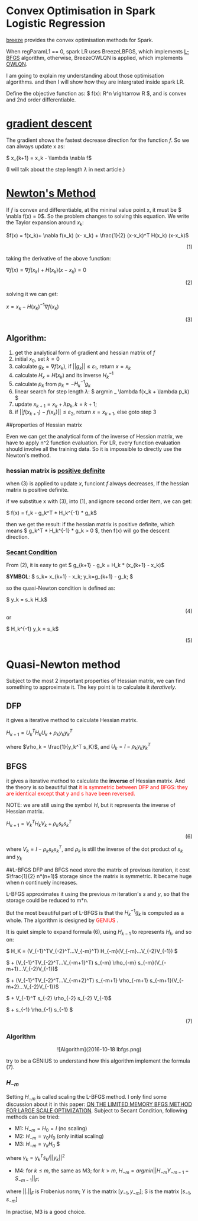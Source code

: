 # Convex Optimisation in Spark Logistic Regression

[breeze](https://github.com/scalanlp/breeze) provides the convex optimisation methods for Spark. 

When regParamL1 == 0, spark LR uses BreezeLBFGS, which implements [L-BFGS](https://en.wikipedia.org/wiki/Limited-memory_BFGS) algorithm, otherwise, BreezeOWLQN is applied, which implements [OWLQN](http://research.microsoft.com/en-us/um/people/jfgao/paper/icml07scalable.pdf).

I am going to explain my understanding about those optimisation algorithms. and then I will show how they are intergrated inside spark LR.  

Define the objective function as: $ f(x): R^n \rightarrow R $, and is convex and 2nd order differentiable.

# [gradient descent](https://en.wikipedia.org/wiki/Gradient_descent)
The gradient shows the fastest decrease direction for the function $f$. So we can always update x as:

$ x_{k+1} = x_k - \lambda  \nabla f$

(I will talk about the step length $\lambda$ in next article.)

# [Newton's Method](https://en.wikipedia.org/wiki/Newton%27s_method)
If $f$ is convex and differentiable, at the mininal value point x, it must be $ \nabla f(x) = 0$. So the problem changes to solving this equation. We write the Taylor expansion around $x_k$:

$f(x) = f(x_k)+ \nabla f(x_k) (x- x_k) + \frac{1}{2} (x-x_k)^T H(x_k) (x-x_k)$
<div align="right">(1)</div>

taking the derivative of the above function:

$\nabla f(x) =\nabla f(x_k) + H(x_k)(x-x_k) = 0$
<div align="right">(2)</div>

solving it we can get:

$x=x_k - H(x_k)^{-1} \nabla f(x_k)$
<div align="right">(3)</div>


## Algorithm:

1. get the analytical form of gradient and hessian matrix of $f$
2. initial $x_0$, set $k=0$
3. calculate $g_k = \nabla f(x_k)$, if $||g_k|| \leq \varepsilon_1$, return $x = x_k$
4. calculate $H_x = H(x_k)$ and its inverse $H_k^{-1}$
5. calculate $p_k$ from  $p_k = -H_k^{-1}g_k$
6. linear search for step length $\lambda$:  $ argmin _ \lambda f(x_k + \lambda p_k) $
7. update $x_{k+1} = x_k + \lambda p_k, k = k + 1$; 
8. if $|| f(x_{k+1}) - f(x_k)|| \leq \varepsilon_2$, return $x = x_{k+1}$, else goto step 3

 
##properties of Hessian matrix

Even we can get the analytical form of the inverse of Hession matrix, we have to apply n^2 function evaluation. For LR, every function evaluation should involve all the training data. So it is impossible to directly use the Newton's method.



### hessian matrix is [positive definite](https://en.wikipedia.org/wiki/Positive-definite_matrix)

when (3) is applied to update $x$, funciont $f$ always decreases, If the hessian matrix is positive definite.

if we substitue x with (3), into (1), and ignore second order item, we can get:

$ f(x) = f_k - g_k^T * H_k^{-1} * g_k$

then we get the result: if the hessian matrix is positive definite, which means $  g_k^T * H_k^{-1} * g_k > 0 $, then f(x) will go the descent direction.

### [Secant Condition](https://en.wikipedia.org/wiki/Secant_method)
From (2), it is easy to get $ g_{k+1} - g_k = H_k * (x_{k+1} - x_k)$

**SYMBOL**: $ s_k= x_{k+1} - x_k; y_k=g_{k+1} - g_k;  $

so the quasi-Newton condition is defined as:

$ y_k = s_k H_k$
<div align="right">(4)</div>or


$ H_k^{-1}  y_k = s_k$
<div align="right">(5)</div>

# Quasi-Newton method
Subject to the most 2 important properties of Hessian matrix, we can find something to approximate it. The key point is to calculate it *iteratively*.

## DFP
it gives a iterative method to calculate Hessian matrix.

$H_{k+1} = U_k^TH_kU_k + \rho_ky_ky_k^T$

where $\rho_k = \frac{1}{y_k^T s_K}$, and $U_k=I-\rho_k y_k y_k^T$

## BFGS
it gives a iterative method to calculate the **inverse** of Hessian matrix. And the theory is so beautiful that <span style="color:red;">it is symmetric between DFP and BFGS: they are identical except that y and s have been reversed.</span>

NOTE: we are still using the symbol $H$, but it represents the inverse of Hessian matrix.

$H_{k+1} = V_k^T H_k V_k + \rho_k s_k s_k^T$
<div align="right">(6)</div>

where $V_k = I - \rho_k s_k s_k^T$, and $\rho_k$ is still the inverse of the dot product of $s_k$ and $y_k$


##L-BFGS
DFP and BFGS need store the matrix of previous iteration, it cost $\frac{1}{2} n*(n+1)$ storage since the matrix is symmetric. It became huge when n continuely increases.

L-BFGS approximates it using the previous $m$ iteration's $s$ and $y$, so that the storage could be reduced to m*n. 

But the most beautiful part of L-BFGS is that the $H_k^{-1}g_k$ is computed  as a whole. The algorithm is designed by <span style="color:red;">GENIUS</span> . 

It is quiet simple to expand formula (6), using $H_{k-1}$ to represents $H_k$, and so on:

$ H_K = (V_{-1}^TV_{-2}^T...V_{-m}^T) H_{-m}(V_{-m}...V_{-2}V_{-1}) $

$ + (V_{-1}^TV_{-2}^T...V_{-m+1}^T) s_{-m} \rho_{-m} s_{-m}(V_{-m+1}...V_{-2}V_{-1})$

$ + (V_{-1}^TV_{-2}^T...V_{-m+2}^T) s_{-m+1} \rho_{-m+1} s_{-m+1}(V_{-m+2}...V_{-2}V_{-1})$

$ + V_{-1}^T s_{-2} \rho_{-2} s_{-2} V_{-1}$

$ + s_{-1} \rho_{-1} s_{-1} $
<div align="right">(7)</div>

### Algorithm

<center>![Algorithm](2016-10-18 lbfgs.png)</center>

try to be a GENIUS to understand how this algorithm implement the formula (7).

### $H_{-m}$
Setting $H_{-m}$ is called scaling the L-BFGS method. I only find some discussion about it in this paper: [ON THE LIMITED MEMORY BFGS METHOD FOR LARGE SCALE OPTIMIZATION](http://users.iems.northwestern.edu/~nocedal/PDFfiles/limited-memory.pdf). Subject to Secant Condition, following methods can be tried:

* M1: $H_{-m} = H_0 = I$ (no scaling)
* M2: $H_{-m} = \gamma_0 H_0$ (only initial scaling)
* M3: $H_{-m} = \gamma_k H_0$ $

where $\gamma _k = y_k^T s_k / ||y_k||^2$

* M4: for $k \leq m$, the same as M3; for $k > m$, $H_{-m} = argmin  ||H_{-m}Y_{-m-1} - S_{-m-1}||_F$; 

where $||.||_F$ is Frobenius norm; 
Y is the matrix $[y_{-1}, y_{-m}]$; S is the matrix $[s_{-1}, s_{-m}]$

In practise, M3 is a good choice.